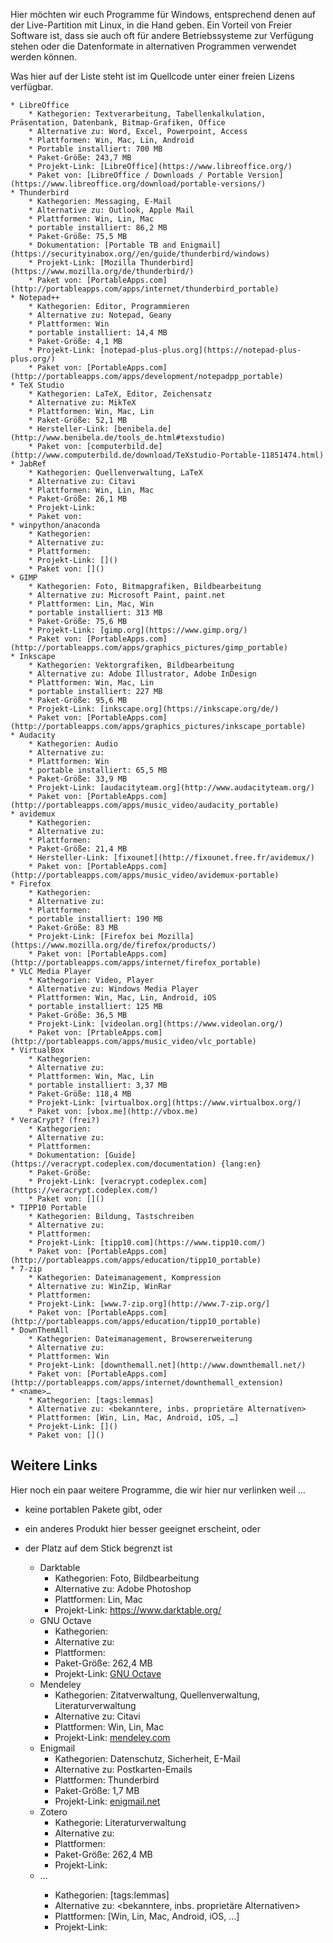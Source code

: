 Hier möchten wir euch Programme für Windows, entsprechend denen auf der Live-Partition mit Linux, in die Hand geben. Ein Vorteil von Freier Software ist, dass sie auch oft für andere Betriebssysteme zur Verfügung stehen oder die Datenformate in alternativen Programmen verwendet werden können.

Was hier auf der Liste steht ist im Quellcode unter einer freien Lizens verfügbar.

	* LibreOffice
		* Kathegorien: Textverarbeitung, Tabellenkalkulation, Präsentation, Datenbank, Bitmap-Grafiken, Office
		* Alternative zu: Word, Excel, Powerpoint, Access
		* Plattformen: Win, Mac, Lin, Android
		* Portable installiert: 700 MB
		* Paket-Größe: 243,7 MB
		* Projekt-Link: [LibreOffice](https://www.libreoffice.org/)
		* Paket von: [LibreOffice / Downloads / Portable Version](https://www.libreoffice.org/download/portable-versions/)
	* Thunderbird
		* Kathegorien: Messaging, E-Mail
		* Alternative zu: Outlook, Apple Mail
		* Plattformen: Win, Lin, Mac
		* portable installiert: 86,2 MB
		* Paket-Größe: 75,5 MB
		* Dokumentation: [Portable TB and Enigmail](https://securityinabox.org//en/guide/thunderbird/windows)
		* Projekt-Link: [Mozilla Thunderbird](https://www.mozilla.org/de/thunderbird/)
		* Paket von: [PortableApps.com](http://portableapps.com/apps/internet/thunderbird_portable)
	* Notepad++
		* Kathegorien: Editor, Programmieren
		* Alternative zu: Notepad, Geany
		* Plattformen: Win
		* portable installiert: 14,4 MB
		* Paket-Größe: 4,1 MB
		* Projekt-Link: [notepad-plus-plus.org](https://notepad-plus-plus.org/)
		* Paket von: [PortableApps.com](http://portableapps.com/apps/development/notepadpp_portable)
	* TeX Studio
		* Kathegorien: LaTeX, Editor, Zeichensatz
		* Alternative zu: MikTeX
		* Plattformen: Win, Mac, Lin
		* Paket-Größe: 52,1 MB
		* Hersteller-Link: [benibela.de](http://www.benibela.de/tools_de.html#texstudio)
		* Paket von: [computerbild.de](http://www.computerbild.de/download/TeXstudio-Portable-11851474.html)
	* JabRef
		* Kathegorien: Quellenverwaltung, LaTeX
		* Alternative zu: Citavi
		* Plattformen: Win, Lin, Mac
		* Paket-Größe: 26,1 MB
		* Projekt-Link: 
		* Paket von: 
	* winpython/anaconda
		* Kathegorien: 
		* Alternative zu:
		* Plattformen: 
		* Projekt-Link: []()
		* Paket von: []()
	* GIMP
		* Kathegorien: Foto, Bitmapgrafiken, Bildbearbeitung
		* Alternative zu: Microsoft Paint, paint.net
		* Plattformen: Lin, Mac, Win
		* portable installiert: 313 MB
		* Paket-Größe: 75,6 MB
		* Projekt-Link: [gimp.org](https://www.gimp.org/)
		* Paket von: [PortableApps.com](http://portableapps.com/apps/graphics_pictures/gimp_portable)
	* Inkscape
		* Kathegorien: Vektorgrafiken, Bildbearbeitung
		* Alternative zu: Adobe Illustrator, Adobe InDesign
		* Plattformen: Win, Mac, Lin
		* portable installiert: 227 MB
		* Paket-Größe: 95,6 MB
		* Projekt-Link: [inkscape.org](https://inkscape.org/de/)
		* Paket von: [PortableApps.com](http://portableapps.com/apps/graphics_pictures/inkscape_portable)
	* Audacity
		* Kathegorien: Audio
		* Alternative zu: 
		* Plattformen: Win
		* portable installiert: 65,5 MB
		* Paket-Größe: 33,9 MB
		* Projekt-Link: [audacityteam.org](http://www.audacityteam.org/)
		* Paket von: [PortableApps.com](http://portableapps.com/apps/music_video/audacity_portable)
	* avidemux
		* Kathegorien: 
		* Alternative zu:
		* Plattformen: 
		* Paket-Größe: 21,4 MB
		* Hersteller-Link: [fixounet](http://fixounet.free.fr/avidemux/)
		* Paket von: [PortableApps.com](http://portableapps.com/apps/music_video/avidemux-portable)
	* Firefox
		* Kathegorien: 
		* Alternative zu:
		* Plattformen: 
		* portable installiert: 190 MB
		* Paket-Größe: 83 MB
		* Projekt-Link: [Firefox bei Mozilla](https://www.mozilla.org/de/firefox/products/)
		* Paket von: [PortableApps.com](http://portableapps.com/apps/internet/firefox_portable)
	* VLC Media Player
		* Kathegorien: Video, Player
		* Alternative zu: Windows Media Player
		* Plattformen: Win, Mac, Lin, Android, iOS
		* portable installiert: 125 MB
		* Paket-Größe: 36,5 MB
		* Projekt-Link: [videolan.org](https://www.videolan.org/)
		* Paket von: [PrtableApps.com](http://portableapps.com/apps/music_video/vlc_portable)
	* VirtualBox
		* Kathegorien: 
		* Alternative zu:
		* Plattformen: Win, Mac, Lin
		* portable installiert: 3,37 MB
		* Paket-Größe: 118,4 MB
		* Projekt-Link: [virtualbox.org](https://www.virtualbox.org/)
		* Paket von: [vbox.me](http://vbox.me)
	* VeraCrypt? (frei?)
		* Kathegorien: 
		* Alternative zu:
		* Plattformen: 
		* Dokumentation: [Guide](https://veracrypt.codeplex.com/documentation) {lang:en}
		* Paket-Größe: 
		* Projekt-Link: [veracrypt.codeplex.com](https://veracrypt.codeplex.com/)
		* Paket von: []()
	* TIPP10 Portable 
		* Kathegorien: Bildung, Tastschreiben
		* Alternative zu: 
		* Plattformen: 
		* Projekt-Link: [tipp10.com](https://www.tipp10.com/)
		* Paket von: [PortableApps.com](http://portableapps.com/apps/education/tipp10_portable)
	* 7-zip
		* Kathegorien: Dateimanagement, Kompression
		* Alternative zu: WinZip, WinRar
		* Plattformen: 
		* Projekt-Link: [www.7-zip.org](http://www.7-zip.org/]
		* Paket von: [PortableApps.com](http://portableapps.com/apps/education/tipp10_portable)
	* DownThemAll
		* Kathegorien: Dateimanagement, Browsererweiterung
		* Alternative zu: 
		* Plattformen: Win
		* Projekt-Link: [downthemall.net](http://www.downthemall.net/)
		* Paket von: [PortableApps.com](http://portableapps.com/apps/internet/downthemall_extension)
	* <name>…
		* Kathegorien: [tags:lemmas]
		* Alternative zu: <bekanntere, inbs. proprietäre Alternativen>
		* Plattformen: [Win, Lin, Mac, Android, iOS, …]
		* Projekt-Link: []()
		* Paket von: []()

## Weitere Links

Hier noch ein paar weitere Programme, die wir hier nur verlinken weil …

* keine portablen Pakete gibt, oder
* ein anderes Produkt hier besser geeignet erscheint, oder
* der Platz auf dem Stick begrenzt ist

	* Darktable 
		* Kathegorien: Foto, Bildbearbeitung
		* Alternative zu: Adobe Photoshop
		* Plattformen: Lin, Mac
		* Projekt-Link: https://www.darktable.org/
	* GNU Octave
		* Kathegorien: 
		* Alternative zu:
		* Plattformen: 
		* Paket-Größe: 262,4 MB
		* Projekt-Link: [GNU Octave](https://www.gnu.org/software/octave/)
	* Mendeley
		* Kathegorien: Zitatverwaltung, Quellenverwaltung, Literaturverwaltung
		* Alternative zu: Citavi
		* Plattformen: Win, Lin, Mac
		* Projekt-Link: [mendeley.com](https://www.mendeley.com/)
	* Enigmail
		* Kathegorien: Datenschutz, Sicherheit, E-Mail
		* Alternative zu: Postkarten-Emails
		* Plattformen: Thunderbird
		* Paket-Größe: 1,7 MB
		* Projekt-Link: [enigmail.net](https://www.enigmail.net/)
	* Zotero
		* Kathegorie: Literaturverwaltung
		* Alternative zu:
		* Plattformen: 
		* Paket-Größe: 262,4 MB
		* Projekt-Link: []()
	* <name>…
		* Kathegorien: [tags:lemmas]
		* Alternative zu: <bekanntere, inbs. proprietäre Alternativen>
		* Plattformen: [Win, Lin, Mac, Android, iOS, …]
		* Projekt-Link: []()
